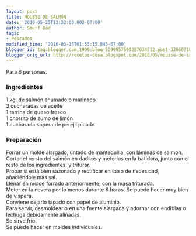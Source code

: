 ```yaml
---
layout: post
title: MOUSSE DE SALMÓN
date: '2010-05-25T13:22:00.002-07:00'
author: Smurf Dad
tags:
- Pescados
modified_time: '2016-03-16T01:53:15.843-07:00'
blogger_id: tag:blogger.com,1999:blog-5299957599287034512.post-3306071821003967110
blogger_orig_url: http://recetas-desa.blogspot.com/2010/05/mousse-de-salmon.html
---
```


Para 6 personas.<br /><h3>Ingredientes</h3>1 kg. de salmón ahumado o marinado<br />3 cucharadas de aceite<br />1 tarrina de queso fresco<br />1 chorrito de zumo de limón<br />1 cucharada sopera de perejil picado<br /><h3>Preparación</h3>Forrar un molde alargado, untado de mantequilla, con láminas de salmón.<br />Cortar el rersto del salmón en daditos y meterlos en la batidora, junto con el resto de los ingredientes, y triturar.<br />Probar si está bien sazonado y rectificar en caso de necesidad, añadiéndole más sal.<br />Llenar en molde forrado anteriormente, con la masa triturada.<br />Meter en la nevera por lo menos durante 6 horas. Se puede hacer muy bien de víspera.<br />Conviene dejarlo tapado con papel de aluminio.<br />Para servir, desmoldearlo en una fuente alargada y adornar con endibias o lechuga debidamente aliñadas.<br />Se sirve frío.<br />Se puede hacer en moldes individuales.